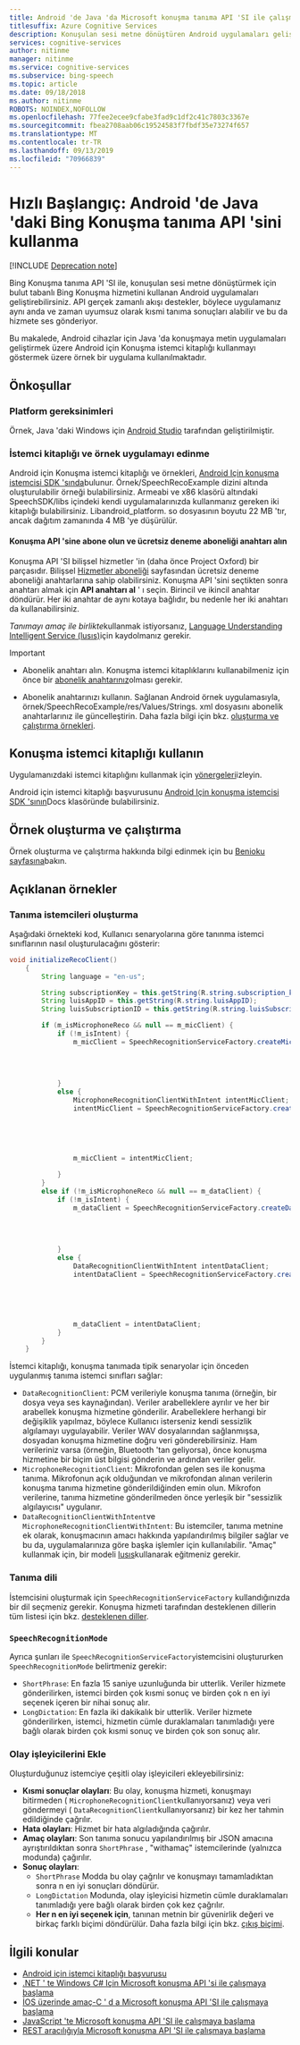 ```yaml
---
title: Android 'de Java 'da Microsoft konuşma tanıma API 'SI ile çalışmaya başlama | Microsoft Docs
titlesuffix: Azure Cognitive Services
description: Konuşulan sesi metne dönüştüren Android uygulamaları geliştirmek için Microsoft konuşma API 'sini kullanın.
services: cognitive-services
author: nitinme
manager: nitinme
ms.service: cognitive-services
ms.subservice: bing-speech
ms.topic: article
ms.date: 09/18/2018
ms.author: nitinme
ROBOTS: NOINDEX,NOFOLLOW
ms.openlocfilehash: 77fee2ecee9cfabe3fad9c1df2c41c7803c3367e
ms.sourcegitcommit: fbea2708aab06c19524583f7fbdf35e73274f657
ms.translationtype: MT
ms.contentlocale: tr-TR
ms.lasthandoff: 09/13/2019
ms.locfileid: "70966839"
---
```

# <a name="quickstart-use-the-bing-speech-recognition-api-in-java-on-android"></a>Hızlı Başlangıç: Android 'de Java 'daki Bing Konuşma tanıma API 'sini kullanma

[!INCLUDE [Deprecation note](../../../../includes/cognitive-services-bing-speech-api-deprecation-note.md)]

Bing Konuşma tanıma API 'SI ile, konuşulan sesi metne dönüştürmek için bulut tabanlı Bing Konuşma hizmetini kullanan Android uygulamaları geliştirebilirsiniz. API gerçek zamanlı akışı destekler, böylece uygulamanız aynı anda ve zaman uyumsuz olarak kısmi tanıma sonuçları alabilir ve bu da hizmete ses gönderiyor.

Bu makalede, Android cihazlar için Java 'da konuşmaya metin uygulamaları geliştirmek üzere Android için Konuşma istemci kitaplığı kullanmayı göstermek üzere örnek bir uygulama kullanılmaktadır.

## <a name="prerequisites"></a>Önkoşullar

### <a name="platform-requirements"></a>Platform gereksinimleri

Örnek, Java 'daki Windows için [Android Studio](https://developer.android.com/sdk/index.html) tarafından geliştirilmiştir.

### <a name="get-the-client-library-and-sample-application"></a>İstemci kitaplığı ve örnek uygulamayı edinme

Android için Konuşma istemci kitaplığı ve örnekleri, [Android Için konuşma istemcisi SDK 'sında](https://github.com/microsoft/cognitive-speech-stt-android)bulunur. Örnek/SpeechRecoExample dizini altında oluşturulabilir örneği bulabilirsiniz. Armeabi ve x86 klasörü altındaki SpeechSDK/libs içindeki kendi uygulamalarınızda kullanmanız gereken iki kitaplığı bulabilirsiniz. Libandroid_platform. so dosyasının boyutu 22 MB 'tır, ancak dağıtım zamanında 4 MB 'ye düşürülür.

#### <a name="subscribe-to-the-speech-api-and-get-a-free-trial-subscription-key"></a>Konuşma API 'sine abone olun ve ücretsiz deneme aboneliği anahtarı alın

Konuşma API 'SI bilişsel hizmetler 'in (daha önce Project Oxford) bir parçasıdır. Bilişsel [Hizmetler aboneliği](https://azure.microsoft.com/try/cognitive-services/) sayfasından ücretsiz deneme aboneliği anahtarlarına sahip olabilirsiniz. Konuşma API 'sini seçtikten sonra anahtarı almak için **API anahtarı al** ' ı seçin. Birincil ve ikincil anahtar döndürür. Her iki anahtar de aynı kotaya bağlıdır, bu nedenle her iki anahtarı da kullanabilirsiniz.

*Tanımayı amaç ile birlikte*kullanmak istiyorsanız, [Language Understanding Intelligent Service (lusıs)](https://azure.microsoft.com/services/cognitive-services/language-understanding-intelligent-service/)için kaydolmanız gerekir.

> [!IMPORTANT]
>* Abonelik anahtarı alın. Konuşma istemci kitaplıklarını kullanabilmeniz için önce bir [abonelik anahtarınız](https://azure.microsoft.com/try/cognitive-services/)olması gerekir.
>
>* Abonelik anahtarınızı kullanın. Sağlanan Android örnek uygulamasıyla, örnek/SpeechRecoExample/res/Values/Strings. xml dosyasını abonelik anahtarlarınız ile güncelleştirin. Daha fazla bilgi için bkz. [oluşturma ve çalıştırma örnekleri](#build-and-run-samples).

## <a name="use-the-speech-client-library"></a>Konuşma istemci kitaplığı kullanın

Uygulamanızdaki istemci kitaplığını kullanmak için [yönergeleri](https://github.com/microsoft/cognitive-speech-stt-android#the-client-library)izleyin.

Android için istemci kitaplığı başvurusunu [Android Için konuşma istemcisi SDK 'sının](https://github.com/microsoft/cognitive-speech-stt-android)Docs klasöründe bulabilirsiniz.

## <a name="build-and-run-samples"></a>Örnek oluşturma ve çalıştırma

Örnek oluşturma ve çalıştırma hakkında bilgi edinmek için bu [Benioku sayfasına](https://github.com/microsoft/cognitive-speech-stt-android#the-sample)bakın.

## <a name="samples-explained"></a>Açıklanan örnekler

### <a name="create-recognition-clients"></a>Tanıma istemcileri oluşturma

Aşağıdaki örnekteki kod, Kullanıcı senaryolarına göre tanınma istemci sınıflarının nasıl oluşturulacağını gösterir:

```java
void initializeRecoClient()
    {
        String language = "en-us";

        String subscriptionKey = this.getString(R.string.subscription_key);
        String luisAppID = this.getString(R.string.luisAppID);
        String luisSubscriptionID = this.getString(R.string.luisSubscriptionID);

        if (m_isMicrophoneReco && null == m_micClient) {
            if (!m_isIntent) {
                m_micClient = SpeechRecognitionServiceFactory.createMicrophoneClient(this,
                                                                                     m_recoMode,
                                                                                     language,
                                                                                     this,
                                                                                     subscriptionKey);
            }
            else {
                MicrophoneRecognitionClientWithIntent intentMicClient;
                intentMicClient = SpeechRecognitionServiceFactory.createMicrophoneClientWithIntent(this,
                                                                                                   language,
                                                                                                   this,
                                                                                                   subscriptionKey,
                                                                                                   luisAppID,
                                                                                                   luisSubscriptionID);
                m_micClient = intentMicClient;

            }
        }
        else if (!m_isMicrophoneReco && null == m_dataClient) {
            if (!m_isIntent) {
                m_dataClient = SpeechRecognitionServiceFactory.createDataClient(this,
                                                                                m_recoMode,
                                                                                language,
                                                                                this,
                                                                                subscriptionKey);
            }
            else {
                DataRecognitionClientWithIntent intentDataClient;
                intentDataClient = SpeechRecognitionServiceFactory.createDataClientWithIntent(this,
                                                                                              language,
                                                                                              this,
                                                                                              subscriptionKey,
                                                                                              luisAppID,
                                                                                              luisSubscriptionID);
                m_dataClient = intentDataClient;
            }
        }
    }

```

İstemci kitaplığı, konuşma tanımada tipik senaryolar için önceden uygulanmış tanıma istemci sınıfları sağlar:

* `DataRecognitionClient`: PCM verileriyle konuşma tanıma (örneğin, bir dosya veya ses kaynağından). Veriler arabelleklere ayrılır ve her bir arabellek konuşma hizmetine gönderilir. Arabelleklere herhangi bir değişiklik yapılmaz, böylece Kullanıcı isterseniz kendi sessizlik algılamayı uygulayabilir. Veriler WAV dosyalarından sağlanmışsa, dosyadan konuşma hizmetine doğru veri gönderebilirsiniz. Ham verileriniz varsa (örneğin, Bluetooth 'tan geliyorsa), önce konuşma hizmetine bir biçim üst bilgisi gönderin ve ardından veriler gelir.
* `MicrophoneRecognitionClient`: Mikrofondan gelen ses ile konuşma tanıma. Mikrofonun açık olduğundan ve mikrofondan alınan verilerin konuşma tanıma hizmetine gönderildiğinden emin olun. Mikrofon verilerine, tanıma hizmetine gönderilmeden önce yerleşik bir "sessizlik algılayıcısı" uygulanır.
* `DataRecognitionClientWithIntent`ve `MicrophoneRecognitionClientWithIntent`: Bu istemciler, tanıma metnine ek olarak, konuşmacının amacı hakkında yapılandırılmış bilgiler sağlar ve bu da, uygulamalarınıza göre başka işlemler için kullanılabilir. "Amaç" kullanmak için, bir modeli [lusıs](https://azure.microsoft.com/services/cognitive-services/language-understanding-intelligent-service/)kullanarak eğitmeniz gerekir.

### <a name="recognition-language"></a>Tanıma dili

İstemcisini oluşturmak için `SpeechRecognitionServiceFactory` kullandığınızda bir dil seçmeniz gerekir. Konuşma hizmeti tarafından desteklenen dillerin tüm listesi için bkz. [desteklenen diller](../API-Reference-REST/supportedlanguages.md).

### `SpeechRecognitionMode`

Ayrıca şunları ile `SpeechRecognitionServiceFactory`istemcisini oluştururken `SpeechRecognitionMode` belirtmeniz gerekir:

* `ShortPhrase`: En fazla 15 saniye uzunluğunda bir utterlik. Veriler hizmete gönderilirken, istemci birden çok kısmi sonuç ve birden çok n en iyi seçenek içeren bir nihai sonuç alır.
* `LongDictation`: En fazla iki dakikalık bir utterlik. Veriler hizmete gönderilirken, istemci, hizmetin cümle duraklamaları tanımladığı yere bağlı olarak birden çok kısmi sonuç ve birden çok son sonuç alır.

### <a name="attach-event-handlers"></a>Olay işleyicilerini Ekle

Oluşturduğunuz istemciye çeşitli olay işleyicileri ekleyebilirsiniz:

* **Kısmi sonuçlar olayları**: Bu olay, konuşma hizmeti, konuşmayı bitirmeden ( `MicrophoneRecognitionClient`kullanıyorsanız) veya veri göndermeyi ( `DataRecognitionClient`kullanıyorsanız) bir kez her tahmin edildiğinde çağrılır.
* **Hata olayları**: Hizmet bir hata algıladığında çağırılır.
* **Amaç olayları**: Son tanıma sonucu yapılandırılmış bir JSON amacına ayrıştırıldıktan sonra `ShortPhrase` , "withamaç" istemcilerinde (yalnızca modunda) çağırılır.
* **Sonuç olayları**:
  * `ShortPhrase` Modda bu olay çağrılır ve konuşmayı tamamladıktan sonra n en iyi sonuçları döndürür.
  * `LongDictation` Modunda, olay işleyicisi hizmetin cümle duraklamaları tanımladığı yere bağlı olarak birden çok kez çağrılır.
  * **Her n en iyi seçenek için**, tanınan metnin bir güvenirlik değeri ve birkaç farklı biçimi döndürülür. Daha fazla bilgi için bkz. [çıkış biçimi](../Concepts.md#output-format).

## <a name="related-topics"></a>İlgili konular

* [Android için istemci kitaplığı başvurusu](https://github.com/Azure-Samples/Cognitive-Speech-STT-Android/tree/master/docs)
* [.NET ' te Windows C# Için Microsoft konuşma API 'si ile çalışmaya başlama](GetStartedCSharpDesktop.md)
* [İOS üzerinde amaç-C ' d a Microsoft konuşma API 'SI ile çalışmaya başlama](Get-Started-ObjectiveC-iOS.md)
* [JavaScript 'te Microsoft konuşma API 'SI ile çalışmaya başlama](GetStartedJSWebsockets.md)
* [REST aracılığıyla Microsoft konuşma API 'SI ile çalışmaya başlama](GetStartedREST.md)
